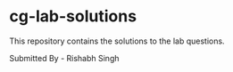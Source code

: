 # cg-lab-solutions
This repository contains the solutions to the lab questions.

Submitted By - Rishabh Singh
